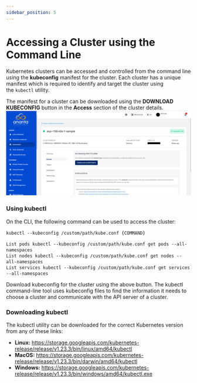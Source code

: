 ```yaml
---
sidebar_position: 5
---
```

# Accessing a Cluster using the Command Line

Kubernetes clusters can be accessed and controlled from the command line using the **kubeconfig** manifest for the cluster. Each cluster has a unique manifest which is required to identify and target the cluster using the `kubectl` utility.

The manifest for a cluster can be downloaded using the **DOWNLOAD KUBECONFIG** button in the **Access** section of the cluster details.
![Download Kubeconfig ](img/Download.png)

### Using kubectl

On the CLI, the following command can be used to access the cluster:

```
kubectl --kubeconfig /custom/path/kube.conf {COMMAND}
```

```
List pods kubectl --kubeconfig /custom/path/kube.conf get pods --all-namespaces  
List nodes kubectl --kubeconfig /custom/path/kube.conf get nodes --all-namespaces  
List services kubectl --kubeconfig /custom/path/kube.conf get services --all-namespaces  
```
Download kubeconfig for the cluster using the above button. The kubectl command-line tool uses kubeconfig files to find the information it needs to choose a cluster and communicate with the API server of a cluster.
### Downloading kubectl

The kubectl utility can be downloaded for the correct Kubernetes version from any of these links:

- **Linux:** https://storage.googleapis.com/kubernetes-release/release/v1.23.3/bin/linux/amd64/kubectl  
- **MacOS:** https://storage.googleapis.com/kubernetes-release/release/v1.23.3/bin/darwin/amd64/kubectl  
- **Windows:** https://storage.googleapis.com/kubernetes-release/release/v1.23.3/bin/windows/amd64/kubectl.exe


